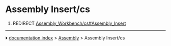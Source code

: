 # Assembly Insert/cs
1.  REDIRECT [Assembly_Workbench/cs#Assembly_Insert](Assembly_Workbench/cs#Assembly_Insert.md)



---
⏵ [documentation index](../README.md) > [Assembly](Assembly_Workbench.md) > Assembly Insert/cs
